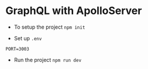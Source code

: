 # GraphQL with ApolloServer

- To setup the project
  `npm init`

- Set up `.env`
```
PORT=3003
```

- Run the project
`npm run dev`
